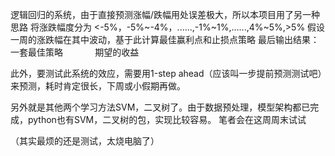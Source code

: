 逻辑回归的系统，由于直接预测涨幅/跌幅用处误差极大，所以本项目用了另一种思路
将涨跌幅度分为 <-5%，-5%~-4%，......,-1%~1%,......,4%~5%,>5%
假设一周的涨跌幅在其中波动，基于此计算最佳赢利点和止损点策略
最后输出结果：一套最佳策略
             期望的收益

此外，要测试此系统的效应，需要用1-step ahead（应该叫一步提前预测测试吧）来预测，耗时肯定很长，下周或小假期再做。

另外就是其他两个学习方法SVM，二叉树了。由于数据预处理，模型架构都已完成，python也有SVM，二叉树的包，实现比较容易。
笔者会在这周周末试试

（其实最烦的还是测试，太烧电脑了）
